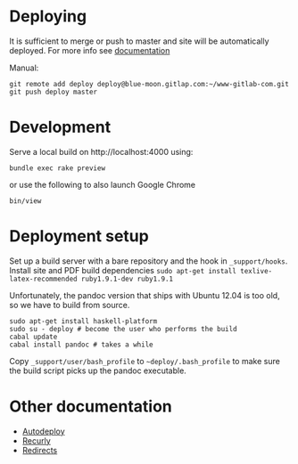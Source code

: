 # Deploying

It is sufficient to merge or push to master and site will be automatically deployed.
For more info see [documentation](doc/autodeploy.md)

Manual:

```
git remote add deploy deploy@blue-moon.gitlap.com:~/www-gitlab-com.git
git push deploy master
```

# Development

Serve a local build on http://localhost:4000 using:

```
bundle exec rake preview
```

or use the following to also launch Google Chrome

```
bin/view
```

# Deployment setup
Set up a build server with a bare repository and the hook in `_support/hooks`.
Install site and PDF build dependencies `sudo apt-get install texlive-latex-recommended ruby1.9.1-dev ruby1.9.1`

Unfortunately, the pandoc version that ships with Ubuntu 12.04 is too old, so we have to build from source.

```
sudo apt-get install haskell-platform
sudo su - deploy # become the user who performs the build
cabal update
cabal install pandoc # takes a while
```

Copy `_support/user/bash_profile` to `~deploy/.bash_profile` to make sure the build script picks up the pandoc executable.

# Other documentation

* [Autodeploy](doc/autodeploy.md)
* [Recurly](doc/recurly.md)
* [Redirects](doc/redirect_blogposts_org_to_com.md)
